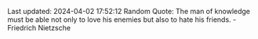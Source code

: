 Last updated: 2024-04-02 17:52:12
Random Quote: The man of knowledge must be able not only to love his enemies but also to hate his friends. - Friedrich Nietzsche